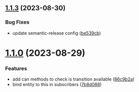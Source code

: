 ## [1.1.3](https://github.com/bondiano/typeorm-fsm/compare/v1.1.2...v1.1.3) (2023-08-30)


### Bug Fixes

* update semantic-release config ([be539cb](https://github.com/bondiano/typeorm-fsm/commit/be539cb0ab1f81098a84962d7f800d7486264284))

# [1.1.0](https://github.com/bondiano/typeorm-fsm/compare/v1.0.0...v1.1.0) (2023-08-29)


### Features

* add can<event> methods to check is transition available ([86c9b2a](https://github.com/bondiano/typeorm-fsm/commit/86c9b2aa7759b67de776f3481ad1b817e35560bc))
* bind entity to this in subscribers ([7b8d088](https://github.com/bondiano/typeorm-fsm/commit/7b8d088fcd9bd377b97891123684b69211b0ebde))
